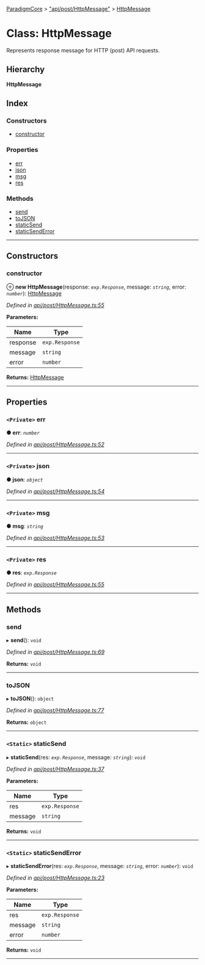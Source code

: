 [ParadigmCore](../README.md) > ["api/post/HttpMessage"](../modules/_api_post_httpmessage_.md) > [HttpMessage](../classes/_api_post_httpmessage_.httpmessage.md)

# Class: HttpMessage

Represents response message for HTTP (post) API requests.

## Hierarchy

**HttpMessage**

## Index

### Constructors

* [constructor](_api_post_httpmessage_.httpmessage.md#constructor)

### Properties

* [err](_api_post_httpmessage_.httpmessage.md#err)
* [json](_api_post_httpmessage_.httpmessage.md#json)
* [msg](_api_post_httpmessage_.httpmessage.md#msg)
* [res](_api_post_httpmessage_.httpmessage.md#res)

### Methods

* [send](_api_post_httpmessage_.httpmessage.md#send)
* [toJSON](_api_post_httpmessage_.httpmessage.md#tojson)
* [staticSend](_api_post_httpmessage_.httpmessage.md#staticsend)
* [staticSendError](_api_post_httpmessage_.httpmessage.md#staticsenderror)

---

## Constructors

<a id="constructor"></a>

###  constructor

⊕ **new HttpMessage**(response: *`exp.Response`*, message: *`string`*, error: *`number`*): [HttpMessage](_api_post_httpmessage_.httpmessage.md)

*Defined in [api/post/HttpMessage.ts:55](https://github.com/paradigmfoundation/paradigmcore/blob/7bb994c/src/api/post/HttpMessage.ts#L55)*

**Parameters:**

| Name | Type |
| ------ | ------ |
| response | `exp.Response` |
| message | `string` |
| error | `number` |

**Returns:** [HttpMessage](_api_post_httpmessage_.httpmessage.md)

___

## Properties

<a id="err"></a>

### `<Private>` err

**● err**: *`number`*

*Defined in [api/post/HttpMessage.ts:52](https://github.com/paradigmfoundation/paradigmcore/blob/7bb994c/src/api/post/HttpMessage.ts#L52)*

___
<a id="json"></a>

### `<Private>` json

**● json**: *`object`*

*Defined in [api/post/HttpMessage.ts:54](https://github.com/paradigmfoundation/paradigmcore/blob/7bb994c/src/api/post/HttpMessage.ts#L54)*

___
<a id="msg"></a>

### `<Private>` msg

**● msg**: *`string`*

*Defined in [api/post/HttpMessage.ts:53](https://github.com/paradigmfoundation/paradigmcore/blob/7bb994c/src/api/post/HttpMessage.ts#L53)*

___
<a id="res"></a>

### `<Private>` res

**● res**: *`exp.Response`*

*Defined in [api/post/HttpMessage.ts:55](https://github.com/paradigmfoundation/paradigmcore/blob/7bb994c/src/api/post/HttpMessage.ts#L55)*

___

## Methods

<a id="send"></a>

###  send

▸ **send**(): `void`

*Defined in [api/post/HttpMessage.ts:69](https://github.com/paradigmfoundation/paradigmcore/blob/7bb994c/src/api/post/HttpMessage.ts#L69)*

**Returns:** `void`

___
<a id="tojson"></a>

###  toJSON

▸ **toJSON**(): `object`

*Defined in [api/post/HttpMessage.ts:77](https://github.com/paradigmfoundation/paradigmcore/blob/7bb994c/src/api/post/HttpMessage.ts#L77)*

**Returns:** `object`

___
<a id="staticsend"></a>

### `<Static>` staticSend

▸ **staticSend**(res: *`exp.Response`*, message: *`string`*): `void`

*Defined in [api/post/HttpMessage.ts:37](https://github.com/paradigmfoundation/paradigmcore/blob/7bb994c/src/api/post/HttpMessage.ts#L37)*

**Parameters:**

| Name | Type |
| ------ | ------ |
| res | `exp.Response` |
| message | `string` |

**Returns:** `void`

___
<a id="staticsenderror"></a>

### `<Static>` staticSendError

▸ **staticSendError**(res: *`exp.Response`*, message: *`string`*, error: *`number`*): `void`

*Defined in [api/post/HttpMessage.ts:23](https://github.com/paradigmfoundation/paradigmcore/blob/7bb994c/src/api/post/HttpMessage.ts#L23)*

**Parameters:**

| Name | Type |
| ------ | ------ |
| res | `exp.Response` |
| message | `string` |
| error | `number` |

**Returns:** `void`

___

